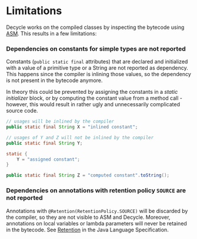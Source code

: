# Limitations

Decycle works on the compiled classes by inspecting the bytecode using
[ASM](https://asm.ow2.io). This results in a few limitations:

### Dependencies on constants for simple types are not reported

Constants (`public static final` attributes) that are declared and initialized with a value of a
primitive type or a String are not reported as dependency. This happens since the compiler 
is inlining those values, so the dependency is not present in the bytecode anymore.

In theory this could be prevented by assigning the constants in a _static initializer_ block, or by computing the constant value
from a method call - however, this would result in rather ugly and unnecessarily complicated source code.

```java
// usages will be inlined by the compiler
public static final String X = "inlined constant";
```
```java
// usages of Y and Z will not be inlined by the compiler
public static final String Y;

static {
    Y = "assigned constant";
}

public static final String Z = "computed constant".toString();
```

### Dependencies on annotations with retention policy `SOURCE` are not reported

Annotations with `@Retention(RetentionPolicy.SOURCE)` will be discarded by the compiler, so they are not visible to ASM
and Decycle. Moreover, annotations on local variables or lambda parameters will never be retained in the bytecode.
See [Retention](https://docs.oracle.com/javase/specs/jls/se17/html/jls-9.html#jls-9.6.4.2) in the Java Language 
Specification.

